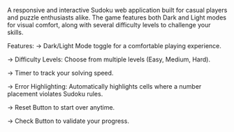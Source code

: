 A responsive and interactive Sudoku web application built for casual players and puzzle enthusiasts alike. The game features both Dark and Light modes for visual comfort, along with several difficulty levels to challenge your skills.

 Features:
-> Dark/Light Mode toggle for a comfortable playing experience.

-> Difficulty Levels: Choose from multiple levels (Easy, Medium, Hard).

-> Timer to track your solving speed.

-> Error Highlighting: Automatically highlights cells where a number placement violates Sudoku rules.

-> Reset Button to start over anytime.

-> Check Button to validate your progress.

